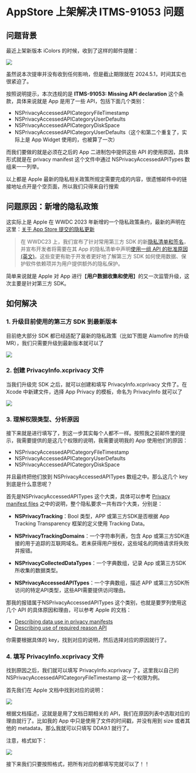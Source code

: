 # AppStore 上架解决 ITMS-91053 问题



## 问题背景

最近上架新版本 iColors 的时候，收到了这样的邮件提醒：

![](../../backups/AppStore_ITMS91053/shot_2086.png)

虽然说本次提审并没有收到任何影响，但是截止期限就在 2024.5.1，时间其实也很紧迫了。

按照说明提示，本次违规的是 **ITMS-91053: Missing API declaration** 这个条款，具体来说就是 App 是用了一些 API，包括下面几个类别：

- NSPrivacyAccessedAPICategoryFileTimestamp
- NSPrivacyAccessedAPICategoryUserDefaults
- NSPrivacyAccessedAPICategoryDiskSpace
- NSPrivacyAccessedAPICategoryUserDefaults（这个和第二个重复了，实际上是 App Widget 使用的，也被算了一次）

而我们要做的就是必须在之后的 App 二进制包中提供这些 API 的使用原因，具体形式就是在 privacy manifest 这个文件中通过 NSPrivacyAccessedAPITypes 数组来一一列举。

以上都是 Apple 最新的隐私相关政策所规定需要完成的内容，很遗憾邮件中的链接地址点开是个空页面，所以我们只得来自行搜索



## 问题原因：新增的隐私政策

这实际上是 Apple 在 WWDC 2023 年新增的一个隐私政策条约，最新的声明在这里：[关于 App Store 提交的隐私更新](https://developer.apple.com/cn/news/?id=3d8a9yyh)

> 在 WWDC23 上，我们宣布了针对常用第三方 SDK 的新[隐私清单和签名](https://developer.apple.com/cn/support/third-party-SDK-requirements/)，并宣布开发者将需要在其 App 的隐私清单中声明[使用一组 API 的批准原因 (英文)](https://developer.apple.com/documentation/bundleresources/privacy_manifest_files/describing_use_of_required_reason_api)。这些变更有助于开发者更好地了解第三方 SDK 如何使用数据、保护软件依赖项并为用户提供额外的隐私保护。

简单来说就是 Apple 对 App 进行【**用户数据收集和使用**】的又一次监管升级，这次主要是针对第三方 SDK。



## 如何解决

### 1. 升级目前使用的第三方 SDK 到最新版本

目前绝大部分 SDK 都已经适配了最新的隐私政策（比如下图是 Alamofire 的升级 MR），我们只需要升级到最新版本就可以了

![](../../backups/AppStore_ITMS91053/alamofire.jpg)

### 2. 创建 PrivacyInfo.xcprivacy 文件

当我们升级完 SDK 之后，就可以创建和填写 PrivacyInfo.xcprivacy 文件了。在 Xcode 中新建文件，选择 App Privacy 的模板，命名为 PrivacyInfo 就可以了

![](../../backups/AppStore_ITMS91053/shot_2087.png)

### 3. 理解权限类型、分析原因

接下来就是进行填写了，到这一步其实每个人都不一样。按照我之前邮件里的提示，我需要提供的是这几个权限的说明，我需要说明我的 App 使用他们的原因：

- NSPrivacyAccessedAPICategoryFileTimestamp
- NSPrivacyAccessedAPICategoryUserDefaults
- NSPrivacyAccessedAPICategoryDiskSpace

并且最终把他们放到 NSPrivacyAccessedAPITypes 数组之中。那么这几个 key 到底是什么意思呢？

首先是NSPrivacyAccessedAPITypes 这个大类，具体可以参考 [Privacy manifest files](https://developer.apple.com/documentation/bundleresources/privacy_manifest_files#4284009) 之中的说明，整个隐私要求一共有四个大类，分别是：

- **NSPrivacyTracking**：Bool 类型，APP 或第三方SDK是否根据 App Tracking Transparency 框架的定义使用 Tracking Data。

- **NSPrivacyTrackingDomains**：一个字符串列表，包含 App 或第三方SDK连接的用于追踪的互联网域名。若未获得用户授权，这些域名的网络请求将失败并报错。

- **NSPrivacyCollectedDataTypes**：一个字典数组，记录 App 或第三方SDK所收集的数据类型。

- **NSPrivacyAccessedAPITypes**：一个字典数组，描述 APP 或第三方SDK所访问的特定API类型，这些API需要提供访问理由。

那我的报错属于NSPrivacyAccessedAPITypes 这个类别，也就是要罗列使用这几个 API 的具体原因和理由，可以参考 Apple 的文档：

- [Describing data use in privacy manifests](https://developer.apple.com/documentation/bundleresources/privacy_manifest_files/describing_data_use_in_privacy_manifests)
- [Describing use of required reason API](https://developer.apple.com/documentation/bundleresources/privacy_manifest_files/describing_use_of_required_reason_api)

你需要根据具体的 key，找到对应的说明，然后选择对应的原因就行了。



### 4. 填写 PrivacyInfo.xcprivacy 文件

找到原因之后，我们就可以填写 PrivacyInfo.xcprivacy 了。这里我以自己的 NSPrivacyAccessedAPICategoryFileTimestamp 这一个权限为例。

首先我们在 Apple 文档中找到对应的说明：

![](../../backups/AppStore_ITMS91053/shot_2088.png)

根据文档描述，这就是是用了文档日期相关的 API，我们在原因列表中选取对应的理由就行了。比如我的 App 中只是使用了文件的时间戳，并没有用到 size 或者其他的 metadata，那么我就可以只填写 DDA9.1 就行了。

注意，格式如下：

![](../../backups/AppStore_ITMS91053/shot_2089.png)

接下来我们只要按照格式，把所有对应的都填写完就可以了！！
